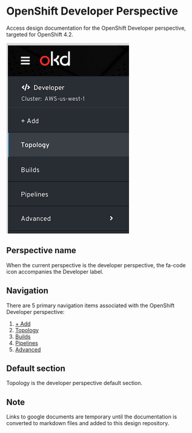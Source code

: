 # OpenShift Developer Perspective
Access design documentation for the OpenShift Developer perspective, targeted for OpenShift 4.2.

![Dev Navigation](img/dev-nav.png)

## Perspective name
When the current perspective is the developer perspective, the fa-code icon accompanies the Developer label.

## Navigation
There are 5 primary navigation items associated with the OpenShift Developer perspective:

1. [+ Add](http://openshift.github.io/openshift-origin-design/dev-console/add/add)
2. [Topology](http://openshift.github.io/openshift-origin-design/dev-console/topology/topology)
3. [Builds](http://openshift.github.io/openshift-origin-design/dev-console/builds/builds)
4. [Pipelines](http://openshift.github.io/openshift-origin-design/dev-console/pipelines/pipelines)
5. [Advanced](http://openshift.github.io/openshift-origin-design/dev-console/advanced/advanced)

## Default section
Topology is the developer perspective default section.

## Note
Links to google documents are temporary until the documentation is converted to markdown files and added to this design repository.